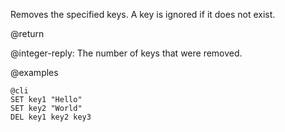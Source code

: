 Removes the specified keys.  A key is ignored if it does not exist.

@return

@integer-reply: The number of keys that were removed.

@examples

    @cli
    SET key1 "Hello"
    SET key2 "World"
    DEL key1 key2 key3

